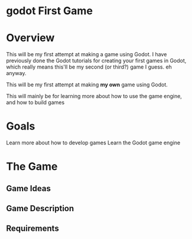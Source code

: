 # godot First Game

# Overview
This will be my first attempt at making a game using Godot.
I have previously done the Godot tutorials for creating your first games in Godot, which really means this'll be my second (or third?) game I guess.
eh anyway.

This will be my first attempt at making **my own** game using Godot.

This will mainly be for learning more about how to use the game engine, and how to build games

# Goals
Learn more about how to develop games
Learn the Godot game engine

# The Game
## Game Ideas

## Game Description

## Requirements
